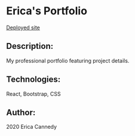 # Erica's Portfolio

[Deployed site](https://git.heroku.com/react-portfolio-ec.git/)


## Description:
My professional portfolio featuring project details.

## Technologies:
React, Bootstrap, CSS

## Author:
2020 Erica Cannedy